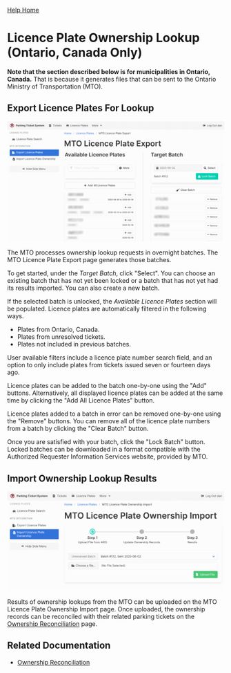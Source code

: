 [Help Home](readme.md)

# Licence Plate Ownership Lookup (Ontario, Canada Only)

**Note that the section described below is for municipalities in Ontario, Canada.**
That is because it generates files that can be sent to the Ontario Ministry of Transportation (MTO).


## Export Licence Plates For Lookup

![MTO Licence Plate Export](images/platesOntario-plateExport.png)

The MTO processes ownership lookup requests in overnight batches.
The MTO Licence Plate Export page generates those batches.

To get started, under the *Target Batch*, click "Select".
You can choose an existing batch that has not yet been locked
or a batch that has not yet had its results imported.
You can also create a new batch.

If the selected batch is unlocked, the *Available Licence Plates*
section will be populated.  Licence plates are automatically filtered in the following ways.

- Plates from Ontario, Canada.
- Plates from unresolved tickets.
- Plates not included in previous batches.

User available filters include a licence plate number search field,
and an option to only include plates from tickets issued seven or fourteen days ago.

Licence plates can be added to the batch one-by-one using the "Add" buttons.
Alternatively, all displayed licence plates can be added at the same time
by clicking the "Add All Licence Plates" button.

Licence plates added to a batch in error can be removed one-by-one
using the "Remove" buttons.  You can remove all of the licence plate numbers
from a batch by clicking the "Clear Batch" button.

Once you are satisfied with your batch, click the "Lock Batch" button.
Locked batches can be downloaded in a format compatible with
the Authorized Requester Information Services website, provided by MTO.


## Import Ownership Lookup Results

![MTO Licence Plate Ownership Import](images/platesOntario-ownershipImport.png)

Results of ownership lookups from the MTO can be uploaded on the
MTO Licence Plate Ownership Import page.
Once uploaded, the ownership records can be reconciled with their related parking tickets
on the [Ownership Reconciliation](tickets-ownershipReconciliation.md) page.


## Related Documentation

- [Ownership Reconciliation](tickets-ownershipReconciliation.md)

